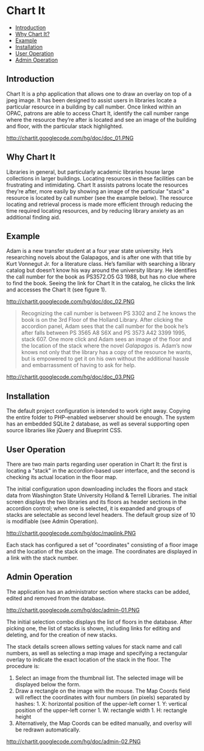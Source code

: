 # Chart It #

  * [Introduction](#Introduction.md)
  * [Why Chart It?](#Why_Chart_It.md)
  * [Example](#Example.md)
  * [Installation](#Installation.md)
  * [User Operation](#User_Operation.md)
  * [Admin Operation](#Admin_Operation.md)


## Introduction ##

Chart It is a php application that allows one to draw an overlay on top of a jpeg image.  It has been designed to assist users in libraries locate a particular resource in a building by call number.  Once linked within an OPAC, patrons are able to access Chart It, identify the call number range where the resource they’re after is located and see an image of the building and floor, with the particular stack highlighted.

http://chartit.googlecode.com/hg/doc/doc_01.PNG

## Why Chart It ##

Libraries in general, but particularly academic libraries house large collections in larger buildings.  Locating resources in these facilities can be frustrating and intimidating.  Chart It assists patrons locate the resources they’re after, more easily by showing an image of the particular "stack" a resource is located by call number (see the example below). The resource locating and retrieval process is made more efficient through reducing the time required locating resources, and by reducing library anxiety as an additional finding aid.


## Example ##

Adam is a new transfer student at a four year state university.  He’s researching novels about the Galapagos, and is after one with that title by Kurt Vonnegut Jr. for a literature class.  He’s familiar with searching a library catalog but doesn’t know his way around the university library.  He identifies the call number for the book as PS3572.O5 G3 1988, but has no clue where to find the book.  Seeing the link for Chart It in the catalog, he clicks the link and accesses the Chart It (see figure 1).

http://chartit.googlecode.com/hg/doc/doc_02.PNG

> Recognizing the call number is between   PS 3302 and Z he knows the book is on the 3rd Floor of the Holland Library.  After clicking the accordion panel, Adam sees that the call number for the book he’s after falls between PS 3565 A8 S6X and PS 3573 A42 3399 1995, stack 607. One more click and Adam sees an image of the floor and the location of the stack where the novel _Galapagos_ is. Adam’s now knows not only that the library has a copy of the resource he wants, but is empowered to get it on his own without the additional hassle and embarrassment of having to ask for help.

http://chartit.googlecode.com/hg/doc/doc_03.PNG

## Installation ##

The  default project configuration is intended to work right away. Copying the entire folder to PHP-enabled webserver should be enough.
The system has an embedded SQLite 2 database, as well as several supporting open source libraries like jQuery and Blueprint CSS.


## User Operation ##

There are two main parts regarding user operation in Chart It: the first is locating a "stack" in the accordion-based user interface, and the second is checking its actual location in the floor map.

The initial configuration upon downloading includes the floors and stack data from Washington State University Holland & Terrell Libraries. The initial screen displays the two libraries and its floors as header sections in the accordion control; when one is selected, it is expanded and groups of stacks are selectable as second level headers. The default group size of 10 is modifiable (see Admin Operation).

http://chartit.googlecode.com/hg/doc/maplink.PNG

Each stack has configured a set of "coordinates" consisting of a floor image and the location of the stack on the image. The coordinates are displayed in a link with the stack number.

## Admin Operation ##

The application has an administrator section where stacks can be added, edited and removed from the database.

http://chartit.googlecode.com/hg/doc/admin-01.PNG

The initial selection combo displays the list of floors in the database. After picking one, the list of stacks is shown, including links for editing and deleting, and for the creation of new stacks.

The stack details screen allows setting values for stack name and call numbers, as well as selecting a map image and specifying a rectangular overlay to indicate the exact location of the stack in the floor. The procedure is:
  1. Select an image from the thumbnail list. The selected image will be displayed below the form.
  1. Draw a rectangle on the image with the mouse. The Map Coords field will reflect the coordinates with four numbers (in pixels) separated by hashes:
    1. X: horizontal position of the upper-left corner
    1. Y: vertical position of the upper-left corner
    1. W: rectangle width
    1. H: rectangle height
  1. Alternatively, the Map Coords can be edited manually, and overlsy will be redrawn automatically.

http://chartit.googlecode.com/hg/doc/admin-02.PNG